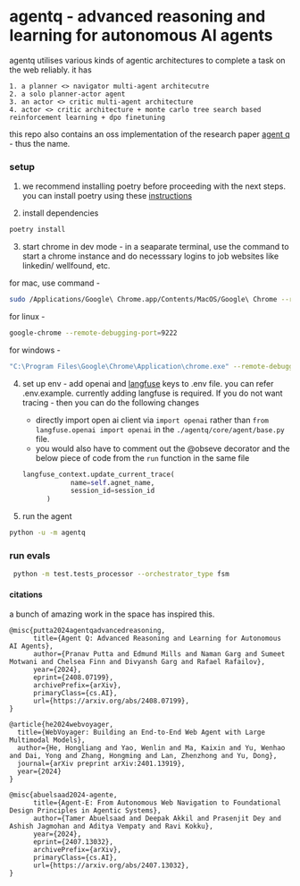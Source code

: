 # agentq - advanced reasoning and learning for autonomous AI agents

agentq utilises various kinds of agentic architectures to complete a task on the web reliably.
it has 
```
1. a planner <> navigator multi-agent architecutre
2. a solo planner-actor agent
3. an actor <> critic multi-agent architecture
4. actor <> critic architecture + monte carlo tree search based reinforcement learning + dpo finetuning 
```

this repo also contains an oss implementation of the research paper [agent q](https://arxiv.org/abs/2408.07199) - thus the name.

### setup

1. we recommend installing poetry before proceeding with the next steps. you can install poetry using these [instructions](https://python-poetry.org/docs/#installation)

2. install dependencies

```bash
poetry install
```

3. start chrome in dev mode - in a seaparate terminal, use the command to start a chrome instance and do necesssary logins to job websites like linkedin/ wellfound, etc.

for mac, use command -

```bash
sudo /Applications/Google\ Chrome.app/Contents/MacOS/Google\ Chrome --remote-debugging-port=9222
```

for linux -

```bash
google-chrome --remote-debugging-port=9222
```

for windows -

```bash
"C:\Program Files\Google\Chrome\Application\chrome.exe" --remote-debugging-port=9222
```

4. set up env - add openai and [langfuse](https://langfuse.com) keys to .env file. you can refer .env.example. currently adding langfuse is required. If you do not want tracing - then you can do the following changes

   - directly import open ai client via `import openai` rather than `from langfuse.openai import openai` in the `./agentq/core/agent/base.py` file.
   - you would also have to comment out the @obseve decorator and the below piece of code from the `run` function in the same file

   ```python
   langfuse_context.update_current_trace(
               name=self.agnet_name,
               session_id=session_id
         )
   ```

5. run the agent

```bash
python -u -m agentq
```

### run evals

```bash
 python -m test.tests_processor --orchestrator_type fsm
```

#### citations

a bunch of amazing work in the space has inspired this.

```
@misc{putta2024agentqadvancedreasoning,
      title={Agent Q: Advanced Reasoning and Learning for Autonomous AI Agents},
      author={Pranav Putta and Edmund Mills and Naman Garg and Sumeet Motwani and Chelsea Finn and Divyansh Garg and Rafael Rafailov},
      year={2024},
      eprint={2408.07199},
      archivePrefix={arXiv},
      primaryClass={cs.AI},
      url={https://arxiv.org/abs/2408.07199},
}
```

```
@article{he2024webvoyager,
  title={WebVoyager: Building an End-to-End Web Agent with Large Multimodal Models},
  author={He, Hongliang and Yao, Wenlin and Ma, Kaixin and Yu, Wenhao and Dai, Yong and Zhang, Hongming and Lan, Zhenzhong and Yu, Dong},
  journal={arXiv preprint arXiv:2401.13919},
  year={2024}
}
```

```
@misc{abuelsaad2024-agente,
      title={Agent-E: From Autonomous Web Navigation to Foundational Design Principles in Agentic Systems},
      author={Tamer Abuelsaad and Deepak Akkil and Prasenjit Dey and Ashish Jagmohan and Aditya Vempaty and Ravi Kokku},
      year={2024},
      eprint={2407.13032},
      archivePrefix={arXiv},
      primaryClass={cs.AI},
      url={https://arxiv.org/abs/2407.13032},
}
```
